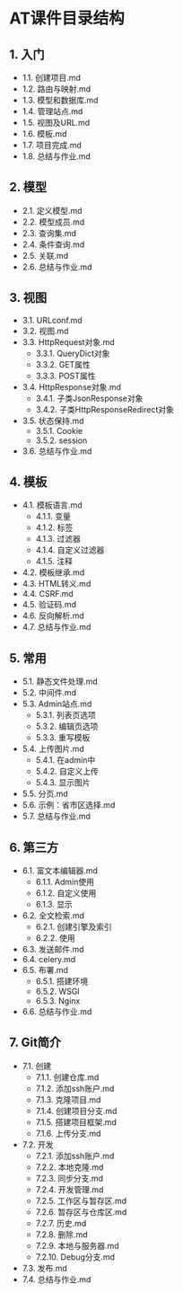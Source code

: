 # AT课件目录结构

## 1. 入门
- 1.1. 创建项目.md
- 1.2. 路由与映射.md
- 1.3. 模型和数据库.md
- 1.4. 管理站点.md
- 1.5. 视图及URL.md
- 1.6. 模板.md
- 1.7. 项目完成.md
- 1.8. 总结与作业.md

## 2. 模型
- 2.1. 定义模型.md
- 2.2. 模型成员.md
- 2.3. 查询集.md
- 2.4. 条件查询.md
- 2.5. 关联.md
- 2.6. 总结与作业.md

## 3. 视图
- 3.1. URLconf.md
- 3.2. 视图.md
- 3.3. HttpRequest对象.md
  - 3.3.1. QueryDict对象
  - 3.3.2. GET属性
  - 3.3.3. POST属性
- 3.4. HttpResponse对象.md
  - 3.4.1. 子类JsonResponse对象
  - 3.4.2. 子类HttpResponseRedirect对象
- 3.5. 状态保持.md
  - 3.5.1. Cookie
  - 3.5.2. session
- 3.6. 总结与作业.md

## 4. 模板
- 4.1. 模板语言.md
  - 4.1.1. 变量
  - 4.1.2. 标签
  - 4.1.3. 过滤器
  - 4.1.4. 自定义过滤器
  - 4.1.5. 注释
- 4.2. 模板继承.md
- 4.3. HTML转义.md
- 4.4. CSRF.md
- 4.5. 验证码.md
- 4.6. 反向解析.md
- 4.7. 总结与作业.md

## 5. 常用
- 5.1. 静态文件处理.md
- 5.2. 中间件.md
- 5.3. Admin站点.md
  - 5.3.1. 列表页选项
  - 5.3.2. 编辑页选项
  - 5.3.3. 重写模板
- 5.4. 上传图片.md
  - 5.4.1. 在admin中
  - 5.4.2. 自定义上传
  - 5.4.3. 显示图片
- 5.5. 分页.md
- 5.6. 示例：省市区选择.md
- 5.7. 总结与作业.md

## 6. 第三方
- 6.1. 富文本编辑器.md
  - 6.1.1. Admin使用
  - 6.1.2. 自定义使用
  - 6.1.3. 显示
- 6.2. 全文检索.md
  - 6.2.1. 创建引擎及索引
  - 6.2.2. 使用
- 6.3. 发送邮件.md
- 6.4. celery.md
- 6.5. 布署.md
  - 6.5.1. 搭建环境
  - 6.5.2. WSGI
  - 6.5.3. Nginx
- 6.6. 总结与作业.md

## 7. Git简介
- 7.1. 创建
  - 7.1.1. 创建仓库.md
  - 7.1.2. 添加ssh账户.md
  - 7.1.3. 克隆项目.md
  - 7.1.4. 创建项目分支.md
  - 7.1.5. 搭建项目框架.md
  - 7.1.6. 上传分支.md
- 7.2. 开发
  - 7.2.1. 添加ssh账户.md
  - 7.2.2. 本地克隆.md
  - 7.2.3. 同步分支.md
  - 7.2.4. 开发管理.md
  - 7.2.5. 工作区与暂存区.md
  - 7.2.6. 暂存区与仓库区.md
  - 7.2.7. 历史.md
  - 7.2.8. 删除.md
  - 7.2.9. 本地与服务器.md
  - 7.2.10. Debug分支.md
- 7.3. 发布.md
- 7.4. 总结与作业.md 